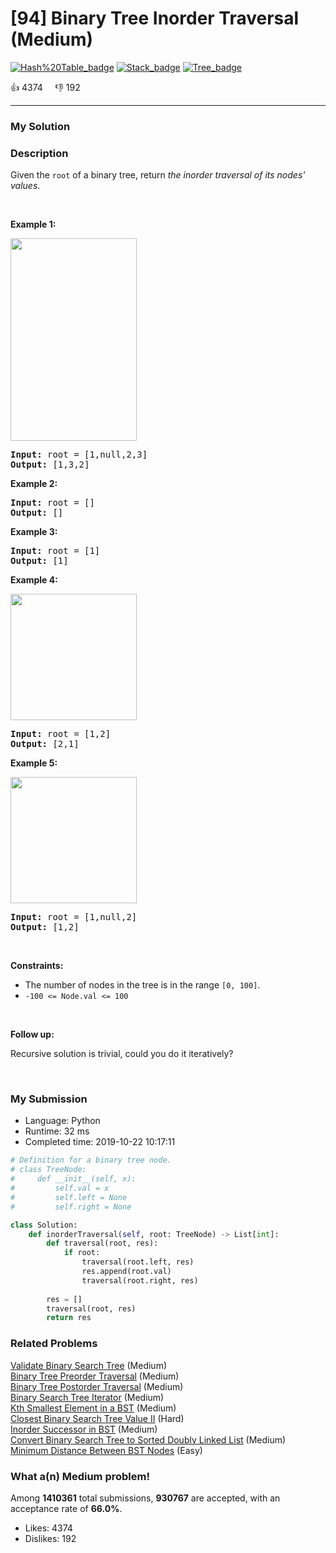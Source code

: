 # [94] Binary Tree Inorder Traversal (Medium)

[![Hash%20Table_badge](https://img.shields.io/badge/topic-Hash%20Table-green.svg)](https://leetcode.com/problems/binary-tree-inorder-traversal/)  [![Stack_badge](https://img.shields.io/badge/topic-Stack-green.svg)](https://leetcode.com/problems/binary-tree-inorder-traversal/)  [![Tree_badge](https://img.shields.io/badge/topic-Tree-green.svg)](https://leetcode.com/problems/binary-tree-inorder-traversal/) 

:+1: 4374 &nbsp; &nbsp; :thumbsdown: 192

---

### My Solution


### Description
<p>Given the <code>root</code> of a binary tree, return <em>the inorder traversal of its nodes&#39; values</em>.</p>

<p>&nbsp;</p>
<p><strong>Example 1:</strong></p>
<img alt="" src="https://assets.leetcode.com/uploads/2020/09/15/inorder_1.jpg" style="width: 202px; height: 324px;" />
<pre>
<strong>Input:</strong> root = [1,null,2,3]
<strong>Output:</strong> [1,3,2]
</pre>

<p><strong>Example 2:</strong></p>

<pre>
<strong>Input:</strong> root = []
<strong>Output:</strong> []
</pre>

<p><strong>Example 3:</strong></p>

<pre>
<strong>Input:</strong> root = [1]
<strong>Output:</strong> [1]
</pre>

<p><strong>Example 4:</strong></p>
<img alt="" src="https://assets.leetcode.com/uploads/2020/09/15/inorder_5.jpg" style="width: 202px; height: 202px;" />
<pre>
<strong>Input:</strong> root = [1,2]
<strong>Output:</strong> [2,1]
</pre>

<p><strong>Example 5:</strong></p>
<img alt="" src="https://assets.leetcode.com/uploads/2020/09/15/inorder_4.jpg" style="width: 202px; height: 202px;" />
<pre>
<strong>Input:</strong> root = [1,null,2]
<strong>Output:</strong> [1,2]
</pre>

<p>&nbsp;</p>
<p><strong>Constraints:</strong></p>

<ul>
	<li>The number of nodes in the tree is in the range <code>[0, 100]</code>.</li>
	<li><code>-100 &lt;= Node.val &lt;= 100</code></li>
</ul>

<p>&nbsp;</p>

<p><strong>Follow up:</strong></p>

<p>Recursive solution is trivial, could you do it iteratively?</p>

<p>&nbsp;</p>



### My Submission

- Language: Python
- Runtime: 32 ms
- Completed time: 2019-10-22 10:17:11

```Python
# Definition for a binary tree node.
# class TreeNode:
#     def __init__(self, x):
#         self.val = x
#         self.left = None
#         self.right = None

class Solution:
    def inorderTraversal(self, root: TreeNode) -> List[int]:
        def traversal(root, res):
            if root:
                traversal(root.left, res)
                res.append(root.val)
                traversal(root.right, res)
                
        res = []
        traversal(root, res)
        return res
```


### Related Problems
[Validate Binary Search Tree](https://leetcode.com/problems/validate-binary-search-tree/) (Medium) <br>
[Binary Tree Preorder Traversal](https://leetcode.com/problems/binary-tree-preorder-traversal/) (Medium) <br>
[Binary Tree Postorder Traversal](https://leetcode.com/problems/binary-tree-postorder-traversal/) (Medium) <br>
[Binary Search Tree Iterator](https://leetcode.com/problems/binary-search-tree-iterator/) (Medium) <br>
[Kth Smallest Element in a BST](https://leetcode.com/problems/kth-smallest-element-in-a-bst/) (Medium) <br>
[Closest Binary Search Tree Value II](https://leetcode.com/problems/closest-binary-search-tree-value-ii/) (Hard) <br>
[Inorder Successor in BST](https://leetcode.com/problems/inorder-successor-in-bst/) (Medium) <br>
[Convert Binary Search Tree to Sorted Doubly Linked List](https://leetcode.com/problems/convert-binary-search-tree-to-sorted-doubly-linked-list/) (Medium) <br>
[Minimum Distance Between BST Nodes](https://leetcode.com/problems/minimum-distance-between-bst-nodes/) (Easy) <br>



### What a(n) Medium problem!
Among **1410361** total submissions, **930767** are accepted, with an acceptance rate of **66.0%**. <br>

- Likes: 4374
- Dislikes: 192

